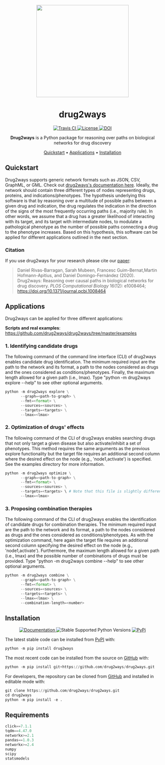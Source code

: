 <p align="center">
  <a href="https://drug2ways.readthedocs.io/en/latest">
     <img src="docs/source/meta/logo1.jpg" height="300">
  </a>
</p>

<h1 align="center">
  drug2ways
</h1>

<p align="center">
  <a href="https://travis-ci.com/drug2ways/drug2ways">
    <img src="https://travis-ci.com/drug2ways/drug2ways.svg?branch=master"
         alt="Travis CI">
  </a>

  <a href='https://opensource.org/licenses/Apache-2.0'>
    <img src='https://img.shields.io/badge/License-Apache%202.0-blue.svg' alt='License'/>
  </a>

  <a href="https://zenodo.org/badge/latestdoi/267315762">
    <img src="https://zenodo.org/badge/267315762.svg" alt="DOI">
  </a>

</p>

<p align="center">
    <b>Drug2ways</b> is a Python package for reasoning over paths on biological networks for drug discovery
</p>

<p align="center">
  <a href="#quickstart">Quickstart</a> •
  <a href="#applications">Applications</a> •
  <a href="#installation">Installation</a>
</p>


## Quickstart
Drug2ways supports generic network formats such as JSON, CSV, GraphML, or GML. Check out [drug2ways's documentation here](https://drug2ways.readthedocs.io/en/latest). Ideally, the network should contain three different types of nodes
representing drugs, proteins, and indications/phenotypes. The hypothesis underlying this software is that by reasoning
over a multitude of possible paths between a given drug and indication, the drug regulates the indication in the
direction of the signs of the most frequently occurring paths (i.e., majority rule). In other words, we assume that a
drug has a greater likelihood of interacting with its target, and its target with intermediate nodes, to modulate a
pathological phenotype as the number of possible paths connecting a drug to the phenotype increases. Based on this
hypothesis, this software can be applied for different applications outlined in the next section.

### Citation
If you use drug2ways for your research please cite our [paper](https://doi.org/10.1371/journal.pcbi.1008464): 

> Daniel Rivas-Barragan, Sarah Mubeen, Francesc Guim-Bernat,Martin Hofmann-Apitius, and Daniel Domingo-Fernández (2020).
Drug2ways: Reasoning over causal paths in biological networks for drug discovery. *PLOS Computational Biology* 16(12): e1008464;  https://doi.org/10.1371/journal.pcbi.1008464

## Applications
Drug2ways can be applied for three different applications:

**Scripts and real examples**: https://github.com/drug2ways/drug2ways/tree/master/examples

### 1. Identifying candidate drugs
The following command of the command line interface (CLI) of drug2ways enables candidate drug identification. The
minimum required input are the path to the network and its format, a path to the nodes considered as drugs and the
ones considered as conditions/phenotypes. Finally, the maximum length allowed for a given path (i.e., lmax). Type
"python -m drug2ways explore --help" to see other optional arguments.

```python
python -m drug2ways explore \
       --graph=<path-to-graph> \
       --fmt=<format> \
       --sources=<sources> \
       --targets=<targets> \
       --lmax=<lmax>
```

### 2. Optimization of drugs' effects
The following command of the CLI of drug2ways enables searching drugs that not only target a given disease but also
activate/inhibit a set of phenotypes. This method requires the same arguments as the previous explore functionality
but the target file requires an additional second column where the desired effect on the node (e.g., 'node1,activate')
is specified. See the examples directory for more information.

```python
python -m drug2ways optimize \
       --graph=<path-to-graph> \
       --fmt=<format> \
       --sources=<sources> \
       --targets=<targets> \ # Note that this file is slightly different than the other targets
       --lmax=<lmax>
```

### 3. Proposing combination therapies
The following command of the CLI of drug2ways enables the identification of candidate drugs for combination therapies.
The minimum required input are the path to the network and its format, a path to the nodes considered as drugs and the
ones considered as conditions/phenotypes. As with the optimization command, here again the target file requires an
additional second column specifying the desired effect on the node (e.g., 'node1,activate'). Furthermore, the maximum
length allowed for a given path (i.e., lmax) and the possible number of combinations of drugs must be provided. Type
"python -m drug2ways combine --help" to see other optional arguments.

```python
python -m drug2ways combine \
       --graph=<path-to-graph> \
       --fmt=<format> \
       --sources=<sources> \
       --targets=<targets> \
       --lmax=<lmax> \
       --combination-length=<number>
```

## Installation

<p align="center">
  <a href="https://drug2ways.readthedocs.io/en/latest/">
    <img src="http://readthedocs.org/projects/drug2ways/badge/?version=latest"
         alt="Documentation">
  </a>

  <img src='https://img.shields.io/pypi/pyversions/drug2ways.svg' alt='Stable Supported Python Versions'/>
  
  <a href="https://pypi.python.org/pypi/drug2ways">
    <img src="https://img.shields.io/pypi/pyversions/drug2ways.svg"
         alt="PyPi">
  </a>
</p>

The latest stable code can be installed from [PyPI](https://pypi.python.org/pypi/drug2ways) with:

```python
python -m pip install drug2ways
```

The most recent code can be installed from the source on [GitHub](https://github.com/drug2ways/drug2ways) with:

```python
python -m pip install git+https://github.com/drug2ways/drug2ways.git
```

For developers, the repository can be cloned from [GitHub](https://github.com/drug2ways/drug2ways) and installed in
editable mode with:

```python
git clone https://github.com/drug2ways/drug2ways.git
cd drug2ways
python -m pip install -e .
```

## Requirements
```python
click==7.1.1
tqdm==4.47.0
networkx>=2.1
pandas==1.0.3
networkx>=2.4
numpy
scipy
statsmodels
```
